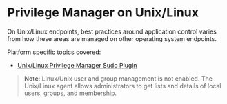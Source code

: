 [title]: # (Unix/Linux)
[tags]: # (functional concepts)
[priority]: # (26)
# Privilege Manager on Unix/Linux

On Unix/Linux endpoints, best practices around application control varies from how these areas are managed on other operating system endpoints.

Platform specific topics covered:

* [Unix/Linux Privilege Manager Sudo Plugin](sudo-plugin.md)

>**Note**:  Linux/Unix user and group management is not enabled. The Unix/Linux agent allows administrators to get lists and details of local users, groups, and membership.
